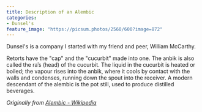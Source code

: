 ```yaml
---
title: Description of an Alembic
categories:
- Dunsel's
feature_image: "https://picsum.photos/2560/600?image=872"
---
```


Dunsel's is a company I started with my friend and peer, William McCarthy.

<!-- more -->

Retorts have the "cap" and the "cucurbit" made into one. The anbik is also called the raʾs (head) of the cucurbit. The liquid in the cucurbit is heated or boiled; the vapour rises into the anbik, where it cools by contact with the walls and condenses, running down the spout into the receiver. A modern descendant of the alembic is the pot still, used to produce distilled beverages.

_Originally from [Alembic - Wikipedia](https://en.wikipedia.org/wiki/Alembic)_
